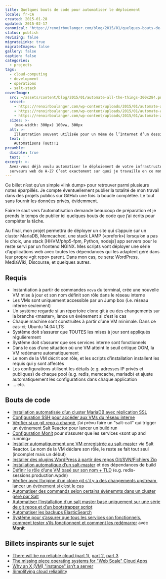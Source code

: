 ```yaml
---
title: Quelques bouts de code pour automatiser le déploiement
locale: fr-CA
created: 2015-01-28
updated: 2015-02-17
canonical: 'https://renoirboulanger.com/blog/2015/01/quelques-bouts-de-code-pour-automatiser-le-deploiement/'
status: publish
revising: false
migrateLinks: true
migrateImages: false
gallery: false
caption: false
categories:
  - projects
tags:
  - cloud-computing
  - development
  - operations
  - salt-stack
coverImage:
  src: ~/assets/content/blog/2015/01/automate-all-the-things-300x284.png
  srcset:
    - https://renoirboulanger.com/wp-content/uploads/2015/01/automate-all-the-things-300x284.png 300w
    - https://renoirboulanger.com/wp-content/uploads/2015/01/automate-all-the-things-1024x971.png 1024w
    - https://renoirboulanger.com/wp-content/uploads/2015/01/automate-all-the-things.png 1600w
  sizes: >-
    (max-width: 300px) 100vw, 300px
  alt: >-
    Illustration souvent utilisée pour un mème de l’Internet d’un dessin fait rapidement à la main illustrant un personnage avec une lumière éclatante derrière comme l’introduction d’un super héros. Le personnage tient un balai d’une main et brandissant l’autre bras et les yeux pas très alignés. Il proclame Automatisons tout!
  text: |
    Automatisons Tout!!1
preamble:
  disable: true
  text: ' '
excerpt: >-
  Avez-vous déjà voulu automatiser le déploiement de votre infrastructure
  serveurs web de A-Z? C’est exactement sur quoi je travaille en ce moment.
---
```


Ce billet n’est qu’un simple «link dump» pour retrouver parmi plusieurs notes
éparpillés. Je compte éventuellement publier la totalité de mon travail dans des
projets publics sur GitHub une fois la boucle complétée. Le tout sans fournir
les données privés, évidemment.

Faire le saut vers l’automatisation demande beaucoup de préparation et je prends
le temps de publier ici quelques bouts de code que j’ai écrits pour compléter la
tâche.

Au final, mon projet permettra de déployer un site qui s’appuie sur un cluster
MariaDB, Memcached, une stack LAMP («prefork») lorsqu’on a pas le choix, une
stack \[HHVM/php5-fpm, Python, nodejs\] app servers pour le reste servi par un
frontend NGINX. Mes scripts vont déployer une série d’applications web avec
toutes les dépendances qui les adaptent géré dans leur propre «git repo» parent.
Dans mon cas, ce sera: WordPress, MediaWiki, Discourse, et quelques autres.

## Requis

- Instantiation à partir de commandes `nova` du terminal, crée une nouvelle VM
  mise à jour et son nom définit son rôle dans le réseau interne
- Les VMs sont uniquement accessible par un Jump box (i.e. réseau interne
  seulement)
- Un système regarde si un répertoire clone git à eu des changements sur la
  branche «master», lance un événement si c’est le cas
- Chaque machine sont construites à partir d’une VM minimale. Dans ce cas-ci;
  Ubuntu 14.04 LTS
- Système doit s’assurer que TOUTES les mises à jour sont appliqués
  régulièrement
- Système doit s’assurer que ses services interne sont fonctionnels
- Dans le cas d’une situation où une VM atteint le seuil critique OOM, la VM
  redémarre automatiquement
- Le nom de la VM décrit son rôle, et les scripts d’installation installent les
  requis qui y sont affectés
- Les configurations utilisent les détails (e.g. adresses IP privés et
  publiques) de chaque pool (e.g. redis, memcache, mariadb) et ajuste
  automatiquement les configurations dans chaque application
- ... etc.

## Bouts de code

- [Installation automatisée d’un cluster MariaDB avec réplication SSL][0]
- [Configuration SSH pour accéder aux VMs du réseau interne][1]
- [Vérifier si un git repo a changé][2], j’ai prévu faire un "salt-call" qui
  trigger un événement Salt Reactor pour lancer un build run
- [Configuration Monit][3] pour s’assurer que les services «sont up and running»
- [Installer automatiquement une VM enregistrée au salt-master][4] via Salt
  Reactor. Le nom de la VM déclare son rôle, le reste se fait tout seul
  (incomplet mais un début)
- [Installer des plugins WordPress à partir des repos Git/SVN/Fichiers Zip][5]
- [Installation automatique d’un salt-master][6] et des dépendances de build
- [Définir le rôle d’une VM basé sur son nom + TLD][7] (e.g.
  redis-sessions.production.wpdn)
- [Vérifier avec l’origine d’un clone git s’il y a des changements upstream,
  lancer un événement si c’est le cas][8]
- [Automatiser des commands selon certains événemnts dans un cluster géré par
  Salt][4]
- [Automatiser l’installation d’un salt master basé uniquement sur une série de
  git repos et d’un bootstrapper script][6]
- [Automatiser les backups ElasticSearch][9]
- [Système pour s’assurer que tous les services son fonctionnels, comment tester
  s’ils fonctionnent et comment les redémarrer][3] avec **Monit**

## Billets inspirants sur le sujet

- [There will be no reliable cloud (part 1)][10], [part 2][11], [part 3][12]
- [The missing piece operating systems for "Web Scale" Cloud Apps][13]
- [Why an X (VM) "instance" isn’t a server][14]
- [Simplifying cloud reliability][15]

<!--#TODO-Display-Or-Migrate-Gists-->

[0]:
  https://renoirboulanger.com/blog/2015/01/create-mariadb-cluster-replication-ssl-salt-stack/
[1]: https://gist.github.com/WebPlatformDocs/6ecf0d852a9148741bef
[2]: https://gist.github.com/WebPlatformDocs/437f763b948c926ca7ba
[3]: https://gist.github.com/WebPlatformDocs/780307ff289864ba02f5
[4]: https://gist.github.com/WebPlatformDocs/563cb12326b92b22a452
[5]: https://gist.github.com/renoirb/1b42edac44c723185c9d
[6]: https://gist.github.com/renoirb/a66b533c46ef7a8de8e3
[7]: https://gist.github.com/renoirb/b2e0222ad52e5d453298
[8]: https://gist.github.com/renoirb/11258261
[9]: https://gist.github.com/WebPlatformDocs/e925fee9b6085d7cbec4
[10]:
  http://blog.hendrikvolkmer.de/2013/04/03/there-will-be-no-reliable-cloud-part-1/
[11]:
  http://blog.hendrikvolkmer.de/2013/04/09/there-will-be-no-reliable-cloud-part-2/
[12]:
  http://blog.hendrikvolkmer.de/2013/04/12/there-will-be-no-reliable-cloud-part-3/
[13]:
  http://blog.hendrikvolkmer.de/2013/10/11/the-missing-piece-operating-systems-for-web-scale-cloud-apps/
[14]: http://www.rightbrainnetworks.com/blog/why-an-ec2-instance-isnt-a-server/
[15]: http://samj.net/2012/03/08/simplifying-cloud-reliability/
